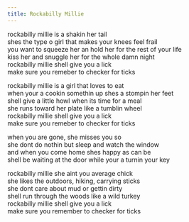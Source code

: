 ```yaml
---
title: Rockabilly Millie
---
```


rockabilly millie is a shakin her tail  
shes the type o girl that makes your knees feel frail  
you want to squeeze her an hold her for the rest of your life  
kiss her and snuggle her for the whole damn night  
rockabilly millie shell give you a lick  
make sure you remeber to checker for ticks  

rockabilly millie is a girl that loves to eat  
when your a cookin somethin up shes a stompin her feet  
shell give a little howl when its time for a meal  
she runs toward her plate like a tumblin wheel  
rockabilly millie shell give you a lick  
make sure you remeber to checker for ticks  

when you are gone, she misses you so  
she dont do nothin but sleep and watch the window  
and when you come home shes happy as can be  
shell be waiting at the door while your a turnin your key  

rockabilly millie she aint you average chick  
she likes the outdoors, hiking, carrying sticks  
she dont care about mud or gettin dirty  
shell run through the woods like a wild turkey  
rockabilly millie shell give you a lick  
make sure you remember to checker for ticks  

